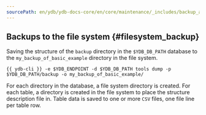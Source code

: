 ```yaml
---
sourcePath: en/ydb/ydb-docs-core/en/core/maintenance/_includes/backup_and_recovery/04_fs_backup_1_header.md
---
```

## Backups to the file system {#filesystem_backup}

Saving the structure of the `backup` directory in the `$YDB_DB_PATH` database to the `my_backup_of_basic_example` directory in the file system.

```
{{ ydb-cli }} -e $YDB_ENDPOINT -d $YDB_DB_PATH tools dump -p $YDB_DB_PATH/backup -o my_backup_of_basic_example/
```

For each directory in the database, a file system directory is created. For each table, a directory is created in the file system to place the structure description file in. Table data is saved to one or more `CSV` files, one file line per table row.
